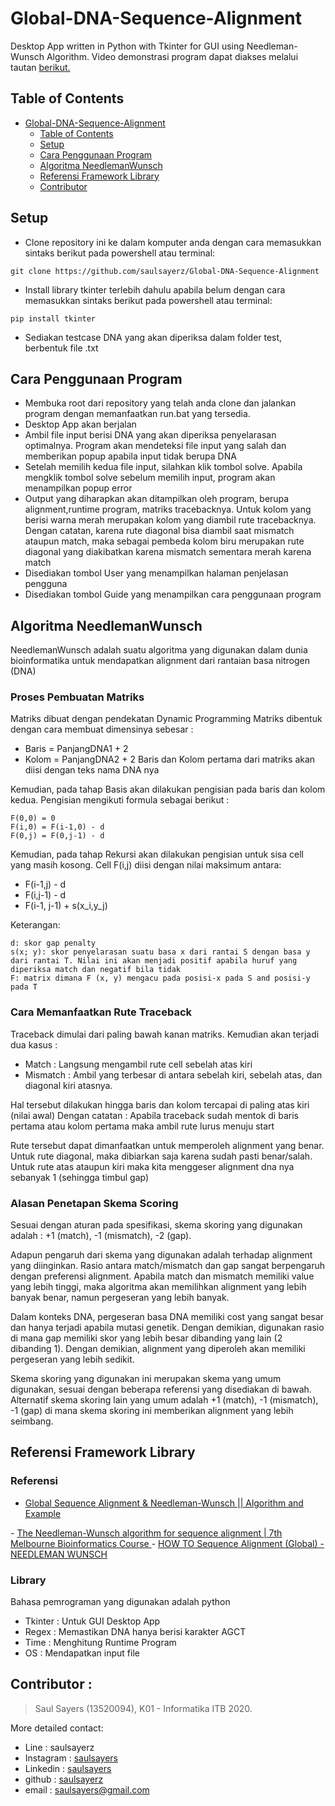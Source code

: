 # Global-DNA-Sequence-Alignment
Desktop App written in Python with Tkinter for GUI using Needleman-Wunsch Algorithm.
Video demonstrasi program dapat diakses melalui tautan <a href="https://www.youtube.com/watch?v=JyGh9az8JKk">berikut.</a> 
## Table of Contents
- [Global-DNA-Sequence-Alignment](#global-dna-sequence-alignment)
  - [Table of Contents](#table-of-contents)
  - [Setup](#setup)
  - [Cara Penggunaan Program](#cara-penggunaan-program)
  - [Algoritma NeedlemanWunsch](#algoritma-needlemanwunsch)
  - [Referensi Framework Library](#referensi-framework-library)
  - [Contributor](#contributor)

## Setup
  - Clone repository ini ke dalam komputer anda dengan cara memasukkan sintaks berikut pada powershell atau terminal:
```
git clone https://github.com/saulsayerz/Global-DNA-Sequence-Alignment
```
- Install library tkinter terlebih dahulu apabila belum dengan cara memasukkan sintaks berikut pada powershell atau terminal:
```
pip install tkinter
```
- Sediakan testcase DNA yang akan diperiksa dalam folder test, berbentuk file .txt

## Cara Penggunaan Program
- Membuka root dari repository yang telah anda clone dan jalankan program dengan memanfaatkan run.bat yang tersedia.
- Desktop App akan berjalan
- Ambil file input berisi DNA yang akan diperiksa penyelarasan optimalnya. Program akan mendeteksi file input yang salah dan memberikan popup apabila input tidak berupa DNA
- Setelah memilih kedua file input, silahkan klik tombol solve. Apabila mengklik tombol solve sebelum memilih input, program akan menampilkan popup error
- Output yang diharapkan akan ditampilkan oleh program, berupa alignment,runtime program, matriks tracebacknya. Untuk kolom yang berisi warna merah merupakan kolom yang diambil rute tracebacknya. Dengan catatan, karena rute diagonal bisa diambil saat mismatch ataupun match, maka sebagai pembeda kolom biru merupakan rute diagonal yang diakibatkan karena mismatch sementara merah karena match
- Disediakan tombol User yang menampilkan halaman penjelasan pengguna
- Disediakan tombol Guide yang menampilkan cara penggunaan program

## Algoritma NeedlemanWunsch
NeedlemanWunsch adalah suatu algoritma yang digunakan dalam dunia bioinformatika untuk mendapatkan alignment dari rantaian basa nitrogen (DNA)
### Proses Pembuatan Matriks
Matriks dibuat dengan pendekatan Dynamic Programming
Matriks dibentuk dengan cara membuat dimensinya sebesar :
- Baris = PanjangDNA1 + 2
- Kolom = PanjangDNA2 + 2
Baris dan Kolom pertama dari matriks akan diisi dengan teks nama DNA nya

Kemudian, pada tahap Basis akan dilakukan pengisian pada baris dan kolom kedua. Pengisian mengikuti formula sebagai berikut :
```
F(0,0) = 0
F(i,0) = F(i-1,0) - d
F(0,j) = F(0,j-1) - d
```

Kemudian, pada tahap Rekursi akan dilakukan pengisian untuk sisa cell yang masih kosong. Cell F(i,j) diisi dengan nilai maksimum antara:
- F(i-1,j) - d
- F(i,j-1) - d
- F(i-1, j-1) + s(x_i,y_j)

Keterangan:
```
d: skor gap penalty
s(x; y): skor penyelarasan suatu basa x dari rantai S dengan basa y dari rantai T. Nilai ini akan menjadi positif apabila huruf yang diperiksa match dan negatif bila tidak
F: matrix dimana F (x, y) mengacu pada posisi-x pada S and posisi-y pada T
```
### Cara Memanfaatkan Rute Traceback
Traceback dimulai dari paling bawah kanan matriks. Kemudian akan terjadi dua kasus :
- Match : Langsung mengambil rute cell sebelah atas kiri
- Mismatch : Ambil yang terbesar di antara sebelah kiri, sebelah atas, dan diagonal kiri atasnya.

Hal tersebut dilakukan hingga baris dan kolom tercapai di paling atas kiri (nilai awal)
Dengan catatan : 
Apabila traceback sudah mentok di baris pertama atau kolom pertama maka ambil rute lurus menuju start

Rute tersebut dapat dimanfaatkan untuk memperoleh alignment yang benar. Untuk rute diagonal, maka dibiarkan saja karena sudah pasti benar/salah. Untuk rute atas ataupun kiri maka kita menggeser alignment dna nya sebanyak 1 (sehingga timbul gap)
### Alasan Penetapan Skema Scoring
Sesuai dengan aturan pada spesifikasi, skema skoring yang digunakan adalah : +1 (match), -1 (mismatch), -2 (gap).

Adapun pengaruh dari skema yang digunakan adalah terhadap alignment yang diinginkan.
Rasio antara match/mismatch dan gap sangat berpengaruh dengan preferensi alignment.
Apabila match dan mismatch memiliki value yang lebih tinggi, maka algoritma akan memilihkan alignment yang lebih banyak benar, namun pergeseran yang lebih banyak.

Dalam konteks DNA, pergeseran basa DNA memiliki cost yang sangat besar dan hanya terjadi apabila mutasi genetik. Dengan demikian, digunakan rasio di mana gap memiliki skor yang lebih besar dibanding yang lain (2 dibanding 1). Dengan demikian, alignment yang diperoleh akan memiliki pergeseran yang lebih sedikit. 

Skema skoring yang digunakan ini merupakan skema yang umum digunakan, sesuai dengan beberapa referensi yang disediakan di bawah. Alternatif skema skoring lain yang umum adalah +1 (match), -1 (mismatch), -1 (gap) di mana skema skoring ini memberikan alignment yang lebih seimbang.

## Referensi Framework Library
### Referensi 
- <a href="https://www.youtube.com/watch?v=ipp-pNRIp4g">Global Sequence Alignment & Needleman-Wunsch || Algorithm and Example
</a>
- <a href="https://www.cs.sjsu.edu/~aid/cs152/NeedlemanWunsch.pdf">The Needleman-Wunsch algorithm for
sequence alignment | 7th Melbourne Bioinformatics Course
</a>
- <a href="https://www.youtube.com/watch?v=BYdTqq8AGgc">HOW TO Sequence Alignment (Global) - NEEDLEMAN WUNSCH
</a>

### Library
Bahasa pemrograman yang digunakan adalah python
- Tkinter : Untuk GUI Desktop App
- Regex : Memastikan DNA hanya berisi karakter AGCT
- Time : Menghitung Runtime Program
- OS : Mendapatkan input file

## Contributor :
> Saul Sayers (13520094), K01 - Informatika ITB 2020. 

More detailed contact: 
- Line : saulsayerz
- Instagram : <a href="https://www.instagram.com/saulsayers/?hl=en">saulsayers</a> 
- Linkedin : <a href="https://www.linkedin.com/in/saulsayers/?originalSubdomain=id">saulsayers</a>
- github : <a href="https://github.com/saulsayerz">saulsayerz</a>
- email : saulsayers@gmail.com
